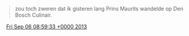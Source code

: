 > zou toch zweren dat ik gisteren lang Prins Maurits wandelde op Den Bosch Culinair\.

<img src="../../media/tweet.ico" width="12" /> [Fri Sep 06 08:59:33 +0000 2013](https://twitter.com/DromerDenker/status/375906104309723136)